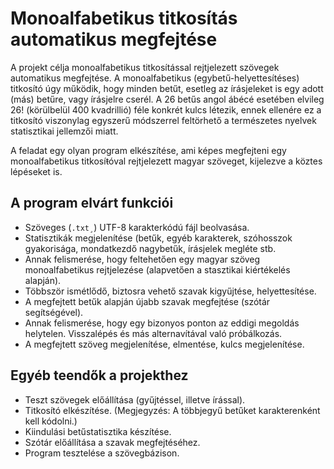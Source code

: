 # Monoalfabetikus titkosítás automatikus megfejtése

A projekt célja monoalfabetikus titkosítással rejtjelezett szövegek automatikus
megfejtése. A monoalfabetikus (egybetű-helyettesítéses) titkosító úgy működik,
hogy minden betűt, esetleg az írásjeleket is egy adott (más) betűre, vagy
írásjelre cserél. A 26 betűs angol ábécé esetében elvileg 26! (körülbelül 400
kvadrillió) féle konkrét kulcs létezik, ennek ellenére ez a titkosító
viszonylag egyszerű módszerrel feltörhető a természetes nyelvek statisztikai
jellemzői miatt.

A feladat egy olyan program elkészítése, ami képes megfejteni egy monoalfabetikus
titkosíŧóval rejtjelezett magyar szöveget, kijelezve a köztes lépéseket is.

## A program elvárt funkciói

  * Szöveges (`.txt¸`) UTF-8 karakterkódú fájl beolvasása.
  * Statisztikák megjelenítése (betűk, egyéb karakterek, szóhosszok gyakorisága, mondatkezdő nagybetűk, írásjelek megléte stb.
  * Annak felismerése, hogy feltehetően egy magyar szöveg monoalfabetikus rejtjelezése (alapvetően a stasztikai kiértékelés alapján).
  * Többször ismétlődő, biztosra vehető szavak kigyűjtése, helyettesítése.
  * A megfejtett betűk alapján újabb szavak megfejtése (szótár segítségével).
  * Annak felismerése, hogy egy bizonyos ponton az eddigi megoldás helytelen. Visszalépés és más alternavítával való próbálkozás.
  * A megfejtett szöveg megjelenítése, elmentése, kulcs megjelenítése.

## Egyéb teendők a projekthez

  * Teszt szövegek előállítása (gyűjtéssel, illetve írással).
  * Titkosító elkészítése. (Megjegyzés: A többjegyű betűket karakterenként kell kódolni.)
  * Kiindulási betűstatisztika készítése.
  * Szótár előállítása a szavak megfejtéséhez.
  * Program tesztelése a szövegbázison.

